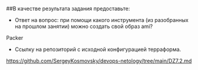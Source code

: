 ##В качестве результата задания предоставьте:

- Ответ на вопрос: при помощи какого инструмента (из разобранных на прошлом занятии) можно создать свой образ ami?

Packer


- Ссылку на репозиторий с исходной конфигурацией терраформа.

https://github.com/SergeyKosmovsky/devops-netology/tree/main/DZ7.2.md
